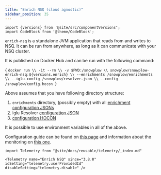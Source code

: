 ```yaml
---
title: "Enrich NSQ (cloud agnostic)"
sidebar_position: 35
---
```


```mdx-code-block
import {versions} from '@site/src/componentVersions';
import CodeBlock from '@theme/CodeBlock';
```

`enrich-nsq` is a standalone JVM application that reads from and writes to NSQ.
It can be run from anywhere, as long as it can communicate with your NSQ cluster.

It is published on Docker Hub and can be run with the following command:

<CodeBlock language="bash">{
`docker run \\
  -it --rm \\
  -v $PWD:/snowplow \\
  snowplow/snowplow-enrich-nsq:${versions.enrich} \\
  --enrichments /snowplow/enrichments \\
  --iglu-config /snowplow/resolver.json \\
  --config /snowplow/config.hocon
`}</CodeBlock>


Above assumes that you have following directory structure:

1. `enrichments` directory, (possibly empty) with all [enrichment configuration JSONs](/docs/enriching-your-data/available-enrichments/index.md)
2. Iglu Resolver [configuration JSON](/docs/pipeline-components-and-applications/iglu/iglu-resolver/index.md)
3. [configuration HOCON](/docs/pipeline-components-and-applications/enrichment-components/configuration-reference/index.md)

It is possible to use environment variables in all of the above.

Configuration guide can be found on [this page](/docs/pipeline-components-and-applications/enrichment-components/configuration-reference/index.md) and information about the monitoring on [this one](/docs/pipeline-components-and-applications/enrichment-components/monitoring/index.md).

```mdx-code-block
import Telemetry from "@site/docs/reusable/telemetry/_index.md"

<Telemetry name="Enrich NSQ" since="3.8.0" idSetting="telemetry.userProvidedId" disableSetting="telemetry.disable" />
```